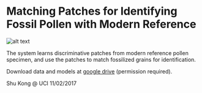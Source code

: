 # Matching Patches for Identifying Fossil Pollen with Modern Reference


![alt text](http://www.ics.uci.edu/~skong2/img/patchMatch.jpg "matching")


The system learns discriminative patches from modern reference pollen specimen, and use the patches to match fossilized grains for identification.


Download data and models at [google drive](https://drive.google.com/drive/folders/1NBNUAlZ5t4KdXuyRpr2YNilrJcETg8FV?usp=sharing) (permission required).



Shu Kong @ UCI
11/02/2017



